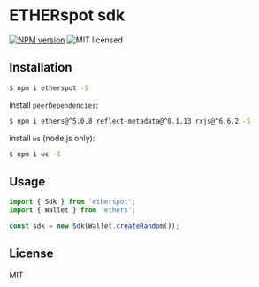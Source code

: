 # ETHERspot sdk

[![NPM version][npm-image]][npm-url]
![MIT licensed][license-image]

## Installation

```bash
$ npm i etherspot -S
```

install `peerDependencies`:

```bash
$ npm i ethers@^5.0.8 reflect-metadata@^0.1.13 rxjs@^6.6.2 -S
```

install `ws` (node.js only):

```bash
$ npm i ws -S
```

## Usage

```typescript
import { Sdk } from 'etherspot';
import { Wallet } from 'ethers';

const sdk = new Sdk(Wallet.createRandom());

```

## License

MIT

[npm-image]: https://badge.fury.io/js/etherspot.svg
[npm-url]: https://npmjs.org/package/etherspot
[license-image]: https://img.shields.io/badge/license-MIT-blue.svg

